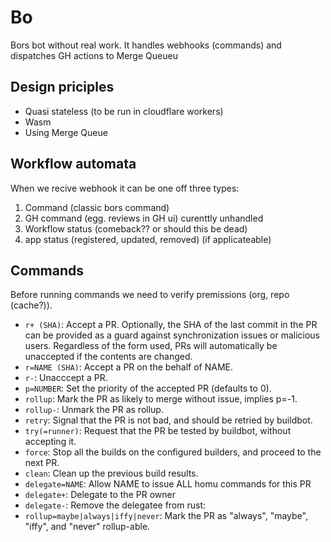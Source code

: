 # Bo

Bors bot without real work. It handles webhooks (commands) and dispatches GH actions to Merge Queueu

## Design priciples

- Quasi stateless (to be run in cloudflare workers)
- Wasm
- Using Merge Queue

## Workflow automata

When we recive webhook it can be one off three types:

1. Command (classic bors command)
2. GH command (egg. reviews in GH ui) curenttly unhandled
3. Workflow status (comeback?? or should this be dead)
4. app status (registered, updated, removed) (if applicateable)

## Commands

Before running commands we need to verify premissions (org, repo (cache?)).

- `r+ (SHA)`: Accept a PR. Optionally, the SHA of the last commit in the PR can be provided as a guard against synchronization issues or malicious users. Regardless of the form used, PRs will automatically be unaccepted if the contents are changed.
- `r=NAME (SHA)`: Accept a PR on the behalf of NAME.
- `r-`: Unacccept a PR.
- `p=NUMBER`: Set the priority of the accepted PR (defaults to 0).
- `rollup`: Mark the PR as likely to merge without issue, implies p=-1.
- `rollup-`: Unmark the PR as rollup.
- `retry`: Signal that the PR is not bad, and should be retried by buildbot.
- `try(=runner)`: Request that the PR be tested by buildbot, without accepting it.
- `force`: Stop all the builds on the configured builders, and proceed to the next PR.
- `clean`: Clean up the previous build results.
- `delegate=NAME`: Allow NAME to issue ALL homu commands for this PR
- `delegate+`: Delegate to the PR owner
- `delegate-`: Remove the delegatee
from rust:
- `rollup=maybe|always|iffy|never`: Mark the PR as "always", "maybe", "iffy", and "never" rollup-able.
